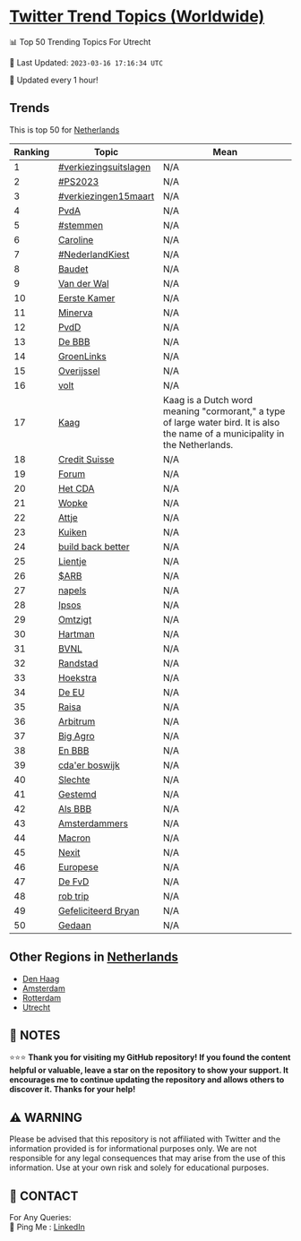 [Twitter Trend Topics (Worldwide)](https://github.com/ErcinDedeoglu/Twitter-Trend-Topics)
==========


📊 Top 50 Trending Topics For Utrecht

📆 Last Updated: `2023-03-16 17:16:34 UTC`

🔧 Updated every 1 hour!


## Trends

This is top 50 for [Netherlands](</Netherlands>)

| Ranking | Topic | Mean |
| ------- | ------------ | ------------ |
| 1 | [#verkiezingsuitslagen](http://twitter.com/search?q=%23verkiezingsuitslagen) | N/A |
| 2 | [#PS2023](http://twitter.com/search?q=%23PS2023) | N/A |
| 3 | [#verkiezingen15maart](http://twitter.com/search?q=%23verkiezingen15maart) | N/A |
| 4 | [PvdA](http://twitter.com/search?q=PvdA) | N/A |
| 5 | [#stemmen](http://twitter.com/search?q=%23stemmen) | N/A |
| 6 | [Caroline](http://twitter.com/search?q=Caroline) | N/A |
| 7 | [#NederlandKiest](http://twitter.com/search?q=%23NederlandKiest) | N/A |
| 8 | [Baudet](http://twitter.com/search?q=Baudet) | N/A |
| 9 | [Van der Wal](http://twitter.com/search?q=Van+der+Wal) | N/A |
| 10 | [Eerste Kamer](http://twitter.com/search?q=Eerste+Kamer) | N/A |
| 11 | [Minerva](http://twitter.com/search?q=Minerva) | N/A |
| 12 | [PvdD](http://twitter.com/search?q=PvdD) | N/A |
| 13 | [De BBB](http://twitter.com/search?q=De+BBB) | N/A |
| 14 | [GroenLinks](http://twitter.com/search?q=GroenLinks) | N/A |
| 15 | [Overijssel](http://twitter.com/search?q=Overijssel) | N/A |
| 16 | [volt](http://twitter.com/search?q=volt) | N/A |
| 17 | [Kaag](http://twitter.com/search?q=Kaag) | Kaag is a Dutch word meaning "cormorant," a type of large water bird. It is also the name of a municipality in the Netherlands. |
| 18 | [Credit Suisse](http://twitter.com/search?q=Credit+Suisse) | N/A |
| 19 | [Forum](http://twitter.com/search?q=Forum) | N/A |
| 20 | [Het CDA](http://twitter.com/search?q=Het+CDA) | N/A |
| 21 | [Wopke](http://twitter.com/search?q=Wopke) | N/A |
| 22 | [Attje](http://twitter.com/search?q=Attje) | N/A |
| 23 | [Kuiken](http://twitter.com/search?q=Kuiken) | N/A |
| 24 | [build back better](http://twitter.com/search?q=build+back+better) | N/A |
| 25 | [Lientje](http://twitter.com/search?q=Lientje) | N/A |
| 26 | [$ARB](http://twitter.com/search?q=%24ARB) | N/A |
| 27 | [napels](http://twitter.com/search?q=napels) | N/A |
| 28 | [Ipsos](http://twitter.com/search?q=Ipsos) | N/A |
| 29 | [Omtzigt](http://twitter.com/search?q=Omtzigt) | N/A |
| 30 | [Hartman](http://twitter.com/search?q=Hartman) | N/A |
| 31 | [BVNL](http://twitter.com/search?q=BVNL) | N/A |
| 32 | [Randstad](http://twitter.com/search?q=Randstad) | N/A |
| 33 | [Hoekstra](http://twitter.com/search?q=Hoekstra) | N/A |
| 34 | [De EU](http://twitter.com/search?q=De+EU) | N/A |
| 35 | [Raisa](http://twitter.com/search?q=Raisa) | N/A |
| 36 | [Arbitrum](http://twitter.com/search?q=Arbitrum) | N/A |
| 37 | [Big Agro](http://twitter.com/search?q=Big+Agro) | N/A |
| 38 | [En BBB](http://twitter.com/search?q=En+BBB) | N/A |
| 39 | [cda'er boswijk](http://twitter.com/search?q=cda%27er+boswijk) | N/A |
| 40 | [Slechte](http://twitter.com/search?q=Slechte) | N/A |
| 41 | [Gestemd](http://twitter.com/search?q=Gestemd) | N/A |
| 42 | [Als BBB](http://twitter.com/search?q=Als+BBB) | N/A |
| 43 | [Amsterdammers](http://twitter.com/search?q=Amsterdammers) | N/A |
| 44 | [Macron](http://twitter.com/search?q=Macron) | N/A |
| 45 | [Nexit](http://twitter.com/search?q=Nexit) | N/A |
| 46 | [Europese](http://twitter.com/search?q=Europese) | N/A |
| 47 | [De FvD](http://twitter.com/search?q=De+FvD) | N/A |
| 48 | [rob trip](http://twitter.com/search?q=rob+trip) | N/A |
| 49 | [Gefeliciteerd Bryan](http://twitter.com/search?q=Gefeliciteerd+Bryan) | N/A |
| 50 | [Gedaan](http://twitter.com/search?q=Gedaan) | N/A |



## Other Regions in [Netherlands](</Netherlands>)

* [Den Haag](</Netherlands/Den Haag.md>)
* [Amsterdam](</Netherlands/Amsterdam.md>)
* [Rotterdam](</Netherlands/Rotterdam.md>)
* [Utrecht](</Netherlands/Utrecht.md>)



## 📝 NOTES

⭐⭐⭐ **Thank you for visiting my GitHub repository! If you found the content helpful or valuable, leave a star on the repository to show your support. It encourages me to continue updating the repository and allows others to discover it. Thanks for your help!**


## ⚠️ WARNING

Please be advised that this repository is not affiliated with Twitter and the information provided is for informational purposes only. We are not responsible for any legal consequences that may arise from the use of this information. Use at your own risk and solely for educational purposes.


## 📨 CONTACT

 For Any Queries:  
            🏓 Ping Me : [LinkedIn](https://www.linkedin.com/in/ercindedeoglu/)

